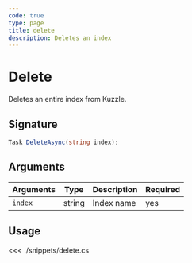 ```yaml
---
code: true
type: page
title: delete
description: Deletes an index
---
```


# Delete

Deletes an entire index from Kuzzle.

## Signature

```cs
Task DeleteAsync(string index);
```

## Arguments

| Arguments | Type                       | Description       | Required |
| --------- | -------------------------- | ----------------- | -------- |
| `index`   | string                     | Index name        | yes      |

## Usage

<<< ./snippets/delete.cs
